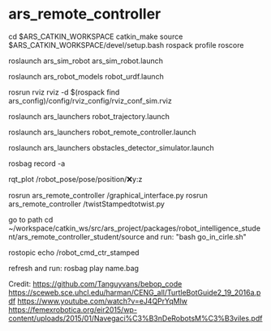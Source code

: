 # ars_remote_controller

cd $ARS_CATKIN_WORKSPACE
catkin_make
source $ARS_CATKIN_WORKSPACE/devel/setup.bash
rospack profile
roscore

roslaunch ars_sim_robot ars_sim_robot.launch


roslaunch ars_robot_models robot_urdf.launch               


rosrun rviz rviz -d $(rospack find ars_config)/config/rviz_config/rviz_conf_sim.rviz


roslaunch ars_launchers robot_trajectory.launch


roslaunch ars_launchers robot_remote_controller.launch


roslaunch ars_launchers obstacles_detector_simulator.launch


rosbag record -a


rqt_plot /robot_pose/pose/position/:x:y:z 


rosrun ars_remote_controller /graphical_interface.py
rosrun ars_remote_controller /twistStampedtotwist.py

go to path 
cd ~/workspace/catkin_ws/src/ars_project/packages/robot_intelligence_student/ars_remote_controller_student/source 
and run: "bash go_in_cirle.sh"


rostopic echo /robot_cmd_ctr_stamped


refresh and run: rosbag play name.bag


Credit: 
https://github.com/Tanguyvans/bebop_code 
https://sceweb.sce.uhcl.edu/harman/CENG_all/TurtleBotGuide2_19_2016a.pdf
https://www.youtube.com/watch?v=eJ4QPrYqMlw
https://femexrobotica.org/eir2015/wp-content/uploads/2015/01/Navegaci%C3%B3nDeRobotsM%C3%B3viles.pdf 